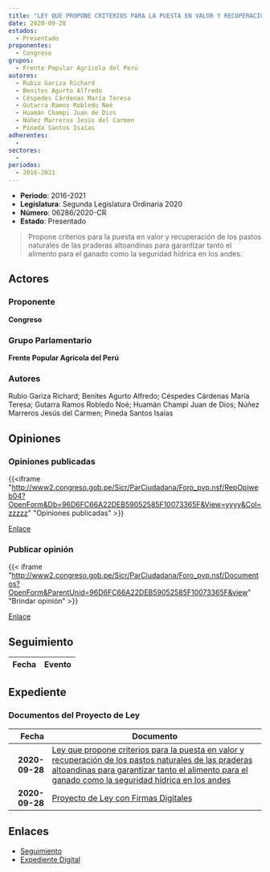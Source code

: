 ```yaml
---
title: "LEY QUE PROPONE CRITERIOS PARA LA PUESTA EN VALOR Y RECUPERACIÓN DE LOS PASTOS NATURALES DE LAS PRADERAS ALTOANDINAS PARA GARANTIZAR TANTO EL ALIMENTO PARA EL GANADO COMO LA SEGURIDAD HÍDRICA EN LOS ANDES"
date: 2020-09-28
estados: 
  - Presentado
proponentes: 
  - Congreso
grupos: 
  - Frente Popular Agrícola del Perú
autores: 
  - Rubio Gariza Richard
  - Benites Agurto Alfredo
  - Céspedes Cárdenas María Teresa
  - Gutarra Ramos Robledo Noé
  - Huamán Champi Juan de Dios
  - Núñez Marreros Jesús del Carmen
  - Pineda Santos Isaías
adherentes: 
  - 
sectores: 
  - 
periodos: 
  - 2016-2021
---
```


- **Periodo**: 2016-2021
- **Legislatura**: Segunda Legislatura Ordinaria 2020
- **Número**: 06286/2020-CR
- **Estado**: Presentado

> Propone criterios para la puesta en valor y recuperación de los pastos naturales de las praderas altoandinas para garantizar tanto el alimento para el ganado como la seguridad hídrica en los andes.


## Actores

### Proponente

**Congreso**

### Grupo Parlamentario

**Frente Popular Agrícola del Perú**

### Autores

Rubio Gariza Richard; Benites Agurto Alfredo; Céspedes Cárdenas María Teresa; Gutarra Ramos Robledo Noé; Huamán Champi Juan de Dios; Núñez Marreros Jesús del Carmen; Pineda Santos Isaías


## Opiniones

### Opiniones publicadas

{{<iframe "http://www2.congreso.gob.pe/Sicr/ParCiudadana/Foro_pvp.nsf/RepOpiweb04?OpenForm&Db=96D6FC66A22DEB59052585F10073365F&View=yyyy&Col=zzzzz" "Opiniones publicadas" >}}

[Enlace](http://www2.congreso.gob.pe/Sicr/ParCiudadana/Foro_pvp.nsf/RepOpiweb04?OpenForm&Db=96D6FC66A22DEB59052585F10073365F&View=yyyy&Col=zzzzz)
### Publicar opinión

{{< iframe "http://www2.congreso.gob.pe/Sicr/ParCiudadana/Foro_pvp.nsf/Documentos?OpenForm&ParentUnid=96D6FC66A22DEB59052585F10073365F&view" "Brindar opinión" >}}

[Enlace](http://www2.congreso.gob.pe/Sicr/ParCiudadana/Foro_pvp.nsf/Documentos?OpenForm&ParentUnid=96D6FC66A22DEB59052585F10073365F&view)

## Seguimiento

| Fecha | Evento |
|------:|--------|


## Expediente


### Documentos del Proyecto de Ley

| Fecha | Documento |
|------:|--------|
| **2020-09-28** | [Ley que propone criterios para la puesta en valor y recuperación de los pastos naturales de las praderas altoandinas para garantizar tanto el alimento para el ganado como la seguridad hídrica en los andes](http://www.leyes.congreso.gob.pe/Documentos/2016_2021/Proyectos_de_Ley_y_de_Resoluciones_Legislativas/PL06286-20200928.pdf) |
| **2020-09-28** | [Proyecto de Ley con Firmas Digitales](http://www.leyes.congreso.gob.pe/Documentos/2016_2021/Proyectos_de_Ley_y_de_Resoluciones_Legislativas/Proyectos_Firmas_digitales/PL06286.pdf) |

## Enlaces 

- [Seguimiento](http://www2.congreso.gob.pe/Sicr/TraDocEstProc/CLProLey2016.nsf/f7fff46988ca05b1052578e100829cc7/166cace1c66adb10052585f2001e64bf?OpenDocument)
- [Expediente Digital](http://www2.congreso.gob.pe/Sicr/TraDocEstProc/CLProLey2016.nsf/f7fff46988ca05b1052578e100829cc7/166cace1c66adb10052585f2001e64bf?OpenDocument&Click=05257FB7005EB655.eb71d0cf91d8294e05256cdf006b5706/$Body/0.1C6C)
